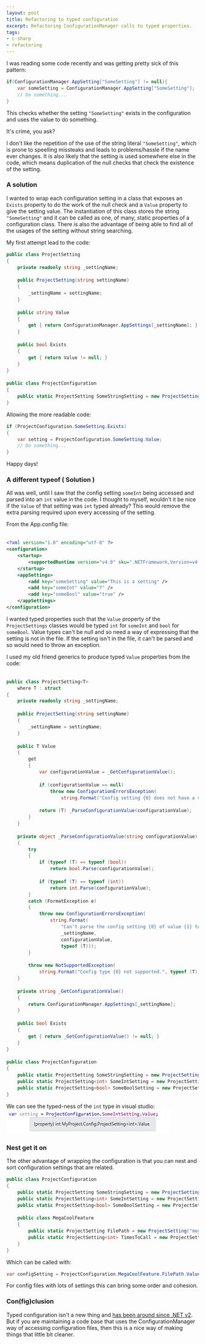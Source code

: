 ```yaml
---
layout: post
title: Refactoring to typed configuration
excerpt: Refactoring ConfigurationManager calls to typed properties.
tags: 
- c-sharp
- refactoring
---
```



I was reading some code recently and was getting pretty sick of this pattern:

``` csharp
if(ConfigurationManager.AppSetting["SomeSetting"] != null){
	var someSetting = ConfigurationManager.AppSetting["SomeSetting"];	
	// Do something...
}
```

This checks whether the setting `"SomeSetting"` exists in the configuration and uses the value to do something. 

It's crime, you ask? 

I don't like the repetition of the use of the string literal `"SomeSetting"`, which is prone to speelling missteaks and leads to problems/hassle if the name ever changes. It is also likely that the setting is used somewhere else in the code, which means duplication of the null checks that check the existence of the setting.

### A solution ###

I wanted to wrap each configuration setting in a class that exposes an `Exists` property to do the work of the null check and a `Value` property to give the setting value. The instantiation of this class stores the string `"SomeSetting"` and it can be called as one, of many, static properties of a configuration class. There is also the advantage of being able to find all of the usages of the setting without string searching.

My first attempt lead to the code:

``` csharp
public class ProjectSetting
{
	private readonly string _settingName;

	public ProjectSetting(string settingName)
	{
		_settingName = settingName;
	}

	public string Value
	{
		get { return ConfigurationManager.AppSettings[_settingName]; }
	}

	public bool Exists
	{
		get { return Value != null; }
	}
}

public class ProjectConfiguration
{
	public static ProjectSetting SomeStringSetting = new ProjectSetting("someSetting");
}
```

Allowing the more readable code:

``` csharp
if (ProjectConfiguration.SomeSetting.Exists)
{
	var setting = ProjectConfiguration.SomeSetting.Value;
	// Do something...
}
```

Happy days!

### A different typeof ( Solution ) ###

All was well, until I saw that the config setting `someInt` being accessed and parsed into an `int` value in the code. I thought to myself, wouldn't it be nice if the `Value` of that setting was `int` typed already? This would remove the extra parsing required upon every accessing of the setting. 

From the App.config file:
	
``` xml

<?xml version="1.0" encoding="utf-8" ?>
<configuration>
	<startup> 
		<supportedRuntime version="v4.0" sku=".NETFramework,Version=v4.5" />
	</startup>
	<appSettings>
		<add key="someSetting" value="This is a setting" />
		<add key="someInt" value="7" />
		<add key="someBool" value="true" />
	</appSettings>
</configuration> 
```

I wanted typed properties such that the `Value` property of the `ProjectSettings` classes would be typed `int` for `someInt` and `bool` for `someBool`. Value types can't be null and so need a way of expressing that the setting is not in the file. If the setting isn't in the file, it can't be parsed and so would need to throw an exception. 

I used my old friend generics to produce typed `Value` properties from the code:

```csharp

public class ProjectSetting<T>
	where T : struct
{
	private readonly string _settingName;

	public ProjectSetting(string settingName)
	{
		_settingName = settingName;
	}

	public T Value
	{
		get
		{
			var configurationValue = _GetConfigurationValue();

			if (configurationValue == null)
				throw new ConfigurationErrorsException(
					string.Format("Config setting {0} does not have a value!", _settingName));

			return (T) _ParseConfigurationValue(configurationValue);
		}
	}

	private object _ParseConfigurationValue(string configurationValue)
	{
		try
		{
			if (typeof (T) == typeof (bool))
				return bool.Parse(configurationValue);

			if (typeof (T) == typeof (int))
				return int.Parse(configurationValue);
		}
		catch (FormatException e)
		{
			throw new ConfigurationErrorsException(
				string.Format(
					"Can't parse the config setting {0} of value {1} to type {2}",
					_settingName,
					configurationValue,
					typeof (T)));
		}

		throw new NotSupportedException(
			string.Format("Config type {0} not supported.", typeof (T)));
	}

	private string _GetConfigurationValue()
	{
		return ConfigurationManager.AppSettings[_settingName];
	}

	public bool Exists
	{
		get { return _GetConfigurationValue() != null; }
	}
}

public class ProjectConfiguration
{
	public static ProjectSetting SomeStringSetting = new ProjectSetting("someSetting");
	public static ProjectSetting<int> SomeIntSetting = new ProjectSetting<int>("someInt");
	public static ProjectSetting<bool> SomeBoolSetting = new ProjectSetting<bool>("someBool");
}

```

We can see the typed-ness of the `int` type in visual studio:
![Alt int is typed](/images/Int_typed.png)

### Nest get it on ###

The other advantage of wrapping the configuration is that you can nest and sort configuration settings that are related.

``` csharp
public class ProjectConfiguration
{
	public static ProjectSetting SomeStringSetting = new ProjectSetting("someSetting");
	public static ProjectSetting<int> SomeIntSetting = new ProjectSetting<int>("someInt");
	public static ProjectSetting<bool> SomeBoolSetting = new ProjectSetting<bool>("someBool");

	public class MegaCoolFeature
	{
		public static ProjectSetting FilePath = new ProjectSetting("megaCoolFeatureFilePath");
		public static ProjectSetting<int> TimesToCall = new ProjectSetting<int>("megaCoolFeatureTimesToCall");
	}
}
```

Which can be called with:

``` csharp
var configSetting = ProjectConfiguration.MegaCoolFeature.FilePath.Value;
```

For config files with lots of settings this can bring some order and cohesion. 

### Con(fig)clusion ###

Typed configuration isn't a new thing and [has been around since .NET v2](https://msdn.microsoft.com/en-us/library/8eyb2ct1.aspx). But if you are maintaining a code base that uses the ConfigurationManager way of accessing configuration files, then this is a nice way of making things that little bit cleaner.